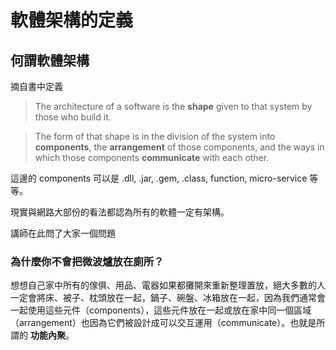 # 軟體架構的定義 #
## 何謂軟體架構 ##

摘自書中定義
>The architecture of a software is the __shape__ given to that system by those who build it.

> The form of that shape is in the division of the system into __components__, the __arrangement__ of those components, and the ways in which those components __communicate__ with each other.

這邊的 components 可以是 .dll, .jar, .gem, .class, function, micro-service 等等。

現實與網路大部份的看法都認為所有的軟體一定有架構。

講師在此問了大家一個問題
### 為什麼你不會把微波爐放在廁所？ ###
想想自己家中所有的傢俱、用品、電器如果都攤開來重新整理置放，絕大多數的人一定會將床、被子、枕頭放在一起，鍋子、碗盤、冰箱放在一起，因為我們通常會一起使用這些元件（components），這些元件放在一起或放在家中同一個區域（arrangement）也因為它們被設計成可以交互運用（communicate）。也就是所謂的 __功能內聚__。
